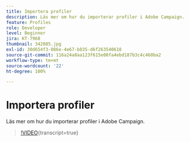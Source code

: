 ```yaml
---
title: Importera profiler
description: Läs mer om hur du importerar profiler i Adobe Campaign.
feature: Profiles
role: Developer
level: Beginner
jira: KT-7968
thumbnail: 342085.jpg
exl-id: 30d654f3-086e-4e67-b835-d6f263540618
source-git-commit: 116a24a8aa123f615e08fa4ebd187b3c4c460ba2
workflow-type: tm+mt
source-wordcount: '22'
ht-degree: 100%

---
```


# Importera profiler

Läs mer om hur du importerar profiler i Adobe Campaign.

>[!VIDEO](https://video.tv.adobe.com/v/342085?quality=12&learn=on){transcript=true}
